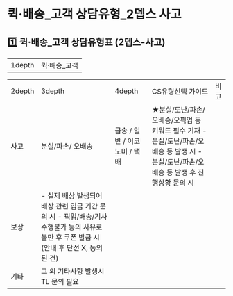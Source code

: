 # 퀵·배송_고객 상담유형_2뎁스 사고

**1️⃣ 퀵·배송\_고객** **상담유형표 (2뎁스-사고)**
-----------------------------------

|  |  |
| --- | --- |
| 1depth | 퀵·배송\_고객 |

|  |  |  |  |  |
| --- | --- | --- | --- | --- |
| 2depth | 3depth | 4depth | CS유형선택 가이드 | 비고 |
| 사고 | 분실/파손/ 오배송 | 급송 / 일반 / 이코노미 / 택배 | ★분실/도난/파손/오배송/오픽업 등 키워드 필수 기재 - 분실/도난/파손/오배송 등 발생 시 - 분실/도난/파손/오배송 등 발생 후 진행상황 문의 시 |  |
| 보상 | - 실제 배상 발생되어 배상 관련 입금 기간 문의 시 - 픽업/배송/기사 수행불가 등의 사유로 불만 후 쿠폰 발급 시(안내 후 단선 X, 동의된 건) |  |
| 기타 | 그 외 기타사항 발생시 TL 문의 필요 |  |